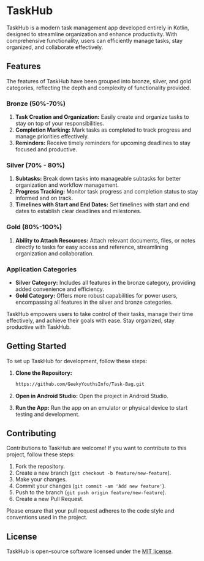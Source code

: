 # TaskHub

TaskHub is a modern task management app developed entirely in Kotlin, designed to streamline organization and enhance productivity. With comprehensive functionality, users can efficiently manage tasks, stay organized, and collaborate effectively.

## Features

The features of TaskHub have been grouped into bronze, silver, and gold categories, reflecting the depth and complexity of functionality provided.

### Bronze (50%-70%)

1. **Task Creation and Organization:** Easily create and organize tasks to stay on top of your responsibilities.
2. **Completion Marking:** Mark tasks as completed to track progress and manage priorities effectively.
3. **Reminders:** Receive timely reminders for upcoming deadlines to stay focused and productive.

### Silver (70% - 80%)

1. **Subtasks:** Break down tasks into manageable subtasks for better organization and workflow management.
2. **Progress Tracking:** Monitor task progress and completion status to stay informed and on track.
3. **Timelines with Start and End Dates:** Set timelines with start and end dates to establish clear deadlines and milestones.

### Gold (80%-100%)

1. **Ability to Attach Resources:** Attach relevant documents, files, or notes directly to tasks for easy access and reference, streamlining organization and collaboration.

### Application Categories

- **Silver Category:** Includes all features in the bronze category, providing added convenience and efficiency.
- **Gold Category:** Offers more robust capabilities for power users, encompassing all features in the silver and bronze categories.

TaskHub empowers users to take control of their tasks, manage their time effectively, and achieve their goals with ease. Stay organized, stay productive with TaskHub.

## Getting Started

To set up TaskHub for development, follow these steps:

1. **Clone the Repository:**
   ```bash
   https://github.com/GeekyYouthsInfo/Task-Bag.git
   ```

2. **Open in Android Studio:**
   Open the project in Android Studio.

3. **Run the App:**
   Run the app on an emulator or physical device to start testing and development.

## Contributing

Contributions to TaskHub are welcome! If you want to contribute to this project, follow these steps:

1. Fork the repository.
2. Create a new branch (`git checkout -b feature/new-feature`).
3. Make your changes.
4. Commit your changes (`git commit -am 'Add new feature'`).
5. Push to the branch (`git push origin feature/new-feature`).
6. Create a new Pull Request.

Please ensure that your pull request adheres to the code style and conventions used in the project.

## License

TaskHub is open-source software licensed under the [MIT license](LICENSE).
